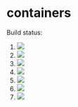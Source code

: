 # containers

Build status:

1. [![](https://github.com/dnarula22/containers_week8/workflows/tests-fibonacci/badge.svg)](https://github.com/mikeizbicki/containers/actions?query=workflow%3Atests-fibonacci)
1. [![](https://github.com/dnarula22/containers_week8/workflows/tests-range/badge.svg)](https://github.com/mikeizbicki/containers/actions?query=workflow%3Atests-range)
1. [![](https://github.com/dnarula22/containers_week8/workflows/tests-BinaryTree/badge.svg)](https://github.com/mikeizbicki/containers/actions?query=workflow%3Atests-BinaryTree)
1. [![](https://github.com/dnarula22/containers_week8/workflows/tests-BST/badge.svg)](https://github.com/mikeizbicki/containers/actions?query=workflow%3Atests-BST)
1. [![](https://github.com/dnarula22/containers_week8/workflows/tests-AVLTree/badge.svg)](https://github.com/mikeizbicki/containers/actions?query=workflow%3Atests-AVLTree)
1. [![](https://github.com/dnarula22/containers_week8/workflows/tests-unicode/badge.svg)](https://github.com/mikeizbicki/containers/actions?query=workflow%3Atests-unicode)
1. [![](https://github.com/dnarula22/containers_week8/workflows/tests-Heap/badge.svg)](https://github.com/mikeizbicki/containers/actions?query=workflow%3Atests-Heap)
